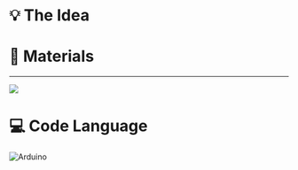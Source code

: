 
# 💡 The Idea





# 📃 Materials

---
[![](https://visitcount.itsvg.in/api?id=Hlektronikoi&icon=0&color=0)](https://visitcount.itsvg.in)

<!-- Proudly created with GPRM ( https://gprm.itsvg.in ) -->



# 💻 Code Language
<picture>
  <img alt="Arduino" src="https://img.shields.io/badge/-Arduino-00979D?style=for-the-badge&logo=Arduino&logoColor=white">
</picture>
